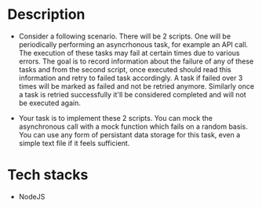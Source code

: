 # Description

- Consider a following scenario. There will be 2 scripts. One will be periodically performing an asyncrhonous task, for example an API call. The execution of these tasks may fail at certain times due to various errors. The goal is to record information about the failure of any of these tasks and from the second script, once executed should read this information and retry to failed task accordingly. A task if failed over 3 times will be marked as failed and not be retried anymore. Similarly once a task is retried successfully it'll be considered completed and will not be executed again. 

- Your task is to implement these 2 scripts. You can mock the asynchronous call with a mock function which fails on a random basis. You can use any form of persistant data storage for this task, even a simple text file if it feels sufficient.

# Tech stacks

- NodeJS
